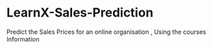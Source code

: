 # LearnX-Sales-Prediction
Predict the Sales Prices for an online organisation , Using the courses Information
